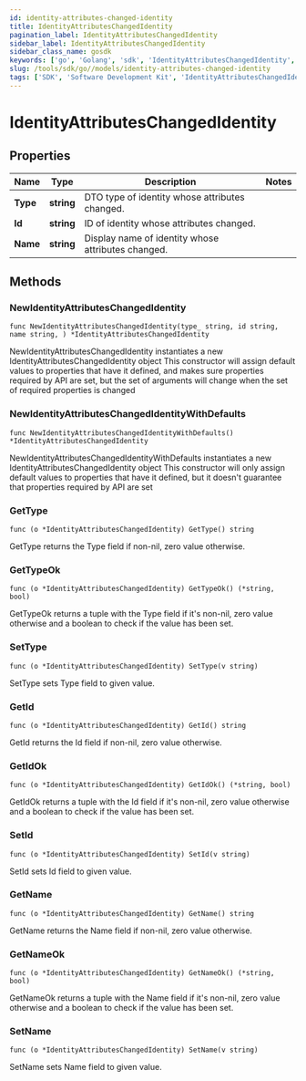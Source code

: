 ```yaml
---
id: identity-attributes-changed-identity
title: IdentityAttributesChangedIdentity
pagination_label: IdentityAttributesChangedIdentity
sidebar_label: IdentityAttributesChangedIdentity
sidebar_class_name: gosdk
keywords: ['go', 'Golang', 'sdk', 'IdentityAttributesChangedIdentity', 'IdentityAttributesChangedIdentity'] 
slug: /tools/sdk/go//models/identity-attributes-changed-identity
tags: ['SDK', 'Software Development Kit', 'IdentityAttributesChangedIdentity', 'IdentityAttributesChangedIdentity']
---
```


# IdentityAttributesChangedIdentity

## Properties

Name | Type | Description | Notes
------------ | ------------- | ------------- | -------------
**Type** | **string** | DTO type of identity whose attributes changed. | 
**Id** | **string** | ID of identity whose attributes changed. | 
**Name** | **string** | Display name of identity whose attributes changed. | 

## Methods

### NewIdentityAttributesChangedIdentity

`func NewIdentityAttributesChangedIdentity(type_ string, id string, name string, ) *IdentityAttributesChangedIdentity`

NewIdentityAttributesChangedIdentity instantiates a new IdentityAttributesChangedIdentity object
This constructor will assign default values to properties that have it defined,
and makes sure properties required by API are set, but the set of arguments
will change when the set of required properties is changed

### NewIdentityAttributesChangedIdentityWithDefaults

`func NewIdentityAttributesChangedIdentityWithDefaults() *IdentityAttributesChangedIdentity`

NewIdentityAttributesChangedIdentityWithDefaults instantiates a new IdentityAttributesChangedIdentity object
This constructor will only assign default values to properties that have it defined,
but it doesn't guarantee that properties required by API are set

### GetType

`func (o *IdentityAttributesChangedIdentity) GetType() string`

GetType returns the Type field if non-nil, zero value otherwise.

### GetTypeOk

`func (o *IdentityAttributesChangedIdentity) GetTypeOk() (*string, bool)`

GetTypeOk returns a tuple with the Type field if it's non-nil, zero value otherwise
and a boolean to check if the value has been set.

### SetType

`func (o *IdentityAttributesChangedIdentity) SetType(v string)`

SetType sets Type field to given value.


### GetId

`func (o *IdentityAttributesChangedIdentity) GetId() string`

GetId returns the Id field if non-nil, zero value otherwise.

### GetIdOk

`func (o *IdentityAttributesChangedIdentity) GetIdOk() (*string, bool)`

GetIdOk returns a tuple with the Id field if it's non-nil, zero value otherwise
and a boolean to check if the value has been set.

### SetId

`func (o *IdentityAttributesChangedIdentity) SetId(v string)`

SetId sets Id field to given value.


### GetName

`func (o *IdentityAttributesChangedIdentity) GetName() string`

GetName returns the Name field if non-nil, zero value otherwise.

### GetNameOk

`func (o *IdentityAttributesChangedIdentity) GetNameOk() (*string, bool)`

GetNameOk returns a tuple with the Name field if it's non-nil, zero value otherwise
and a boolean to check if the value has been set.

### SetName

`func (o *IdentityAttributesChangedIdentity) SetName(v string)`

SetName sets Name field to given value.




